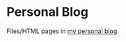 Personal Blog
============================

Files/HTML pages in [my personal blog](http://jomar.tigcal.com).